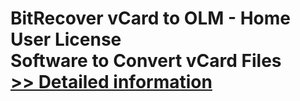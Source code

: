 # BitRecover vCard to OLM - Home User License<br />Software to Convert vCard Files<br />[>> Detailed information](https://secure.shareit.com/shareit/product.html?productid=300855019&affiliateid=200057808)